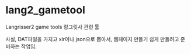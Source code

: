 # lang2_gametool
Langrisser2 game tools 
랑그릿사 관련 툴

사실, DAT파일을 가지고 xlr이나 json으로 뽑아서, 웹페이지 만들기 쉽게 만들려고 준비하는 작업임.
